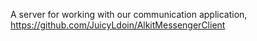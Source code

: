 A server for working with our communication application, https://github.com/JuicyLdoin/AlkitMessengerClient
